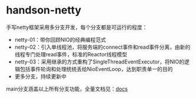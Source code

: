 # handson-netty
手写netty框架采用多分支开发，每个分支都是可运行的程度：
- netty-01：带你回顾NIO的经典编程范式
- netty-02：引入单线程池，将服务端的connect事件和read事件分离，由新的线程专门处理read事件，标准的Reactor线程模型
- netty-03：采用继承的方式重构了SingleThreadEventExecutor，将NIO的逻辑包括事件轮询和处理统统丢给NioEventLoop，达到职责单一的目的
- 更多分支，持续更新中

main分支涵盖以上所有分支功能，全量文档见：[docs](docs)
